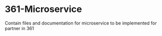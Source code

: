 # 361-Microservice
Contain files and documentation for microservice to be implemented for partner in 361
